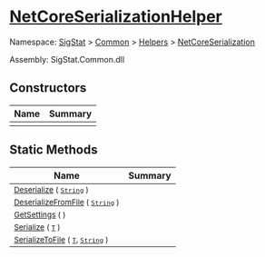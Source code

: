 # [NetCoreSerializationHelper](./NetCoreSerializationHelper.md)

Namespace: [SigStat]() > [Common](./../../README.md) > [Helpers](./../README.md) > [NetCoreSerialization](./README.md)

Assembly: SigStat.Common.dll


## Constructors

| Name | Summary | 
| --- | --- | 
| <sub></sub> | <sub></sub> | <br>


## Static Methods

| Name | Summary | 
| --- | --- | 
| <sub>[Deserialize](./Methods/NetCoreSerializationHelper-100664081.md) ( [`String`](https://docs.microsoft.com/en-us/dotnet/api/System.String) )</sub> | <sub></sub> | <br>
| <sub>[DeserializeFromFile](./Methods/NetCoreSerializationHelper-100664084.md) ( [`String`](https://docs.microsoft.com/en-us/dotnet/api/System.String) )</sub> | <sub></sub> | <br>
| <sub>[GetSettings](./Methods/NetCoreSerializationHelper-100664080.md) (  )</sub> | <sub></sub> | <br>
| <sub>[Serialize](./Methods/NetCoreSerializationHelper-100664082.md) ( [`T`](./NetCoreSerializationHelper.md) )</sub> | <sub></sub> | <br>
| <sub>[SerializeToFile](./Methods/NetCoreSerializationHelper-100664083.md) ( [`T`](./NetCoreSerializationHelper.md), [`String`](https://docs.microsoft.com/en-us/dotnet/api/System.String) )</sub> | <sub></sub> | <br>


